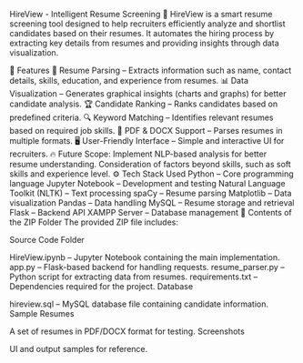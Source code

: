 HireView - Intelligent Resume Screening
🚀 HireView is a smart resume screening tool designed to help recruiters efficiently analyze and shortlist candidates based on their resumes. It automates the hiring process by extracting key details from resumes and providing insights through data visualization.

📌 Features
📄 Resume Parsing – Extracts information such as name, contact details, skills, education, and experience from resumes.
📊 Data Visualization – Generates graphical insights (charts and graphs) for better candidate analysis.
🏆 Candidate Ranking – Ranks candidates based on predefined criteria.
🔍 Keyword Matching – Identifies relevant resumes based on required job skills.
📑 PDF & DOCX Support – Parses resumes in multiple formats.
🖥️ User-Friendly Interface – Simple and interactive UI for recruiters.
🔥 Future Scope:
Implement NLP-based analysis for better resume understanding.
Consideration of factors beyond skills, such as soft skills and experience level.
⚙ Tech Stack Used
Python – Core programming language
Jupyter Notebook – Development and testing
Natural Language Toolkit (NLTK) – Text processing
spaCy – Resume parsing
Matplotlib – Data visualization
Pandas – Data handling
MySQL – Resume storage and retrieval
Flask – Backend API
XAMPP Server – Database management
📂 Contents of the ZIP Folder
The provided ZIP file includes:

Source Code Folder

HireView.ipynb – Jupyter Notebook containing the main implementation.
app.py – Flask-based backend for handling requests.
resume_parser.py – Python script for extracting data from resumes.
requirements.txt – Dependencies required for the project.
Database

hireview.sql – MySQL database file containing candidate information.
Sample Resumes

A set of resumes in PDF/DOCX format for testing.
Screenshots

UI and output samples for reference.
